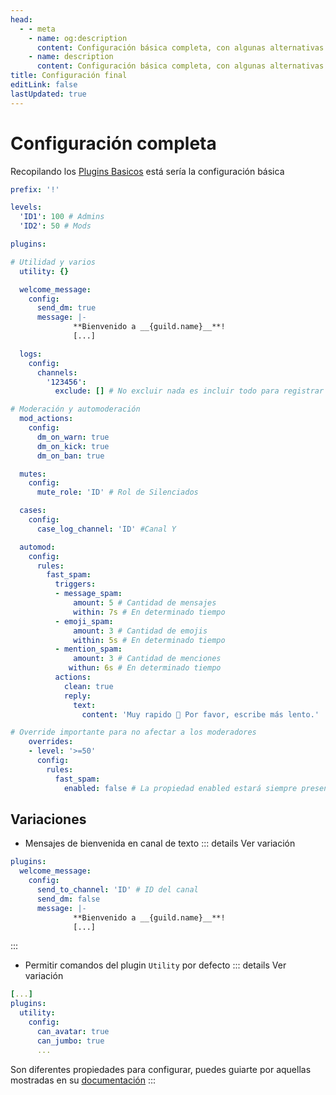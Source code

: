 ```yaml
---
head:
  - - meta
    - name: og:description
      content: Configuración básica completa, con algunas alternativas.
    - name: description
      content: Configuración básica completa, con algunas alternativas.
title: Configuración final
editLink: false
lastUpdated: true
---
```

# Configuración completa
Recopilando los [Plugins Basicos](Plugins) está sería la configuración básica
```yml
prefix: '!'

levels:
  'ID1': 100 # Admins
  'ID2': 50 # Mods

plugins:

# Utilidad y varios
  utility: {}

  welcome_message:
    config:
      send_dm: true
      message: |-
              **Bienvenido a __{guild.name}__**!
              [...]

  logs:
    config:
      channels:
        '123456':
          exclude: [] # No excluir nada es incluir todo para registrar

# Moderación y automoderación
  mod_actions:
    config:
      dm_on_warn: true
      dm_on_kick: true
      dm_on_ban: true

  mutes:
    config:
      mute_role: 'ID' # Rol de Silenciados

  cases:
    config:
      case_log_channel: 'ID' #Canal Y

  automod:
    config:
      rules:
        fast_spam:
          triggers:
          - message_spam:
              amount: 5 # Cantidad de mensajes
              within: 7s # En determinado tiempo
          - emoji_spam:
              amount: 3 # Cantidad de emojis
              within: 5s # En determinado tiempo
          - mention_spam:
              amount: 3 # Cantidad de menciones
             withun: 6s # En determinado tiempo
          actions:
            clean: true
            reply:
              text:
                content: 'Muy rapido 🐌 Por favor, escribe más lento.'

# Override importante para no afectar a los moderadores
    overrides:
    - level: '>=50'
      config:
        rules:
          fast_spam:
            enabled: false # La propiedad enabled estará siempre presente así no se escriba y por defecto será true
```

## Variaciones

+ Mensajes de bienvenida en canal de texto
::: details Ver variación
```yml
plugins:
  welcome_message:
    config:
      send_to_channel: 'ID' # ID del canal
      send_dm: false
      message: |-
              **Bienvenido a __{guild.name}__**!
              [...]
```
:::

+ Permitir comandos del plugin `Utility` por defecto
::: details Ver variación
```yml
[...]
plugins:
  utility:
    config:
      can_avatar: true
      can_jumbo: true
      ...
```
Son diferentes propiedades para configurar, puedes guiarte por aquellas mostradas en su [documentación](https://zeppelin.gg/docs/plugins/utility/configuration)
:::